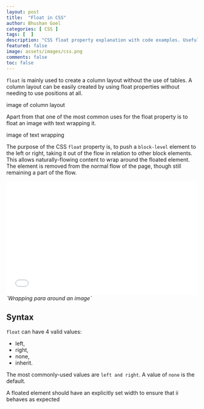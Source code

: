 ```yaml
---
layout: post
title:  "Float in CSS"
author: Bhushan Goel
categories: [ CSS ]
tags: [  ]
description: "CSS float property explanation with code examples. Useful from an interview perspective"
featured: false
image: assets/images/css.png
comments: false
toc: false
---
```


`float` is mainly used to create a column layout without the use of tables. A column layout can be easily created by
using float properties without needing to use positions at all.

image of column layout

Apart from that one of the most common uses for the float
property is to float an image with text wrapping it.

image of text wrapping

The purpose of the CSS `float` property is, to push a `block-level` element to the left or right,
taking it out of the flow in relation to other block elements. This allows naturally-flowing content to wrap around the floated element.
The element is removed from the normal flow of the page, though still remaining a part of the flow.

<iframe width="100%" height="300" src="//jsfiddle.net/crackingthefrontendinterview/pn6ztfxL/27/embedded/" allowfullscreen="allowfullscreen" allowpaymentrequest frameborder="0"></iframe>
<i>`Wrapping para around an image`</i>


## Syntax
`float` can have 4 valid values:
- left,
- right,
- none,
- inherit.

The most commonly-used values are `left and right`. A value of `none` is the default.

A floated element should have an explicitly set width to ensure that ii behaves as expected
